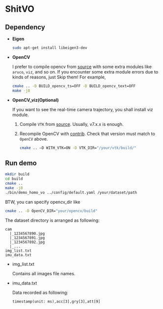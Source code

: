 # ShitVO

## Dependency

- **Eigen**

  ```bash
  sudo apt-get install libeigen3-dev
  ```

- **OpenCV**

  I prefer to compile opencv from [source](https://github.com/opencv/opencv) with some extra modules like `aruco`, `viz`, and so on. If you encounter some extra module errors due to kinds of reasons, just Skip them! For example,

  ```bash
  cmake .. -D BUILD_opencv_ts=OFF -D BUILD_opencv_text=OFF
  make -j8
  ```

- **OpenCV_viz(Optional)**

  If you want to see the real-time camera trajectory, you shall install viz module.

  1. Compile `VTK` from [source](https://github.com/Kitware/VTK). Usually, v7.x.x is enough.

  2. Recompile OpenCV with [contrib](https://github.com/opencv/opencv_contrib). Check that version must match to `OpenCV` above.

     ```bash
     cmake .. –D WITH_VTK=ON -D VTK_DIR="/your/vtk/build/"
     ```



## Run demo

```bash
mkdir build
cd build
cmake ..
make -j8
./bin/demo_homo_vo ../config/default.yaml /your/dataset/path
```

BTW, you can specify opencv_dir like
```bash
cmake .. -D OpenCV_DIR="your/opencv/build"
```

The dataset directory is arranged as following:

```
cam
  |_1234567890.jpg
  |_1234567891.jpg
  |_1234567892.jpg
  |_...
img_list.txt
imu_data.txt
```

- img_list.txt

  Contains all images file names.

- imu_data.txt

  Data recorded as following:

  ```
  timestamp(unit: ms),acc[3],gry[3],att[9]
  ```

  



